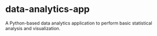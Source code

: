 # data-analytics-app
A Python-based data analytics application to perform basic statistical analysis and visualization.
